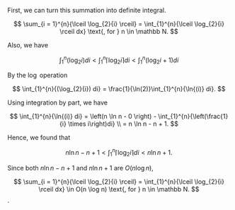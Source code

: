 First, we can turn this summation into definite integral.

$$
\sum_{i = 1}^{n}{\lceil \log_{2}{i} \rceil} = \int_{1}^{n}{\lceil \log_{2}{i} \rceil dx} \text{, for } n \in \mathbb N.
$$

Also, we have

$$
\int_{1}^{n}{(\log_{2}{i}) di} < \int_{1}^{n}{\lceil \log_{2}{i} \rceil di} < \int_{1}^{n}{(\log_{2}{i} + 1) di}
$$

By the $\log$ operation

$$
\int_{1}^{n}{(\log_{2}{i}) di} = \frac{1}{\ln(2)}\int_{1}^{n}{\ln{(i)} di}.
$$

Using integration by part, we have

$$
\int_{1}^{n}{\ln{(i)} di} = \left(n \ln n - 0 \right) - \int_{1}^{n}{\left(\frac{1}{i} \times i\right)di} \\ 
= n \ln n - n + 1.
$$

Hence, we found that

$$
n \ln n - n + 1 < \int_{1}^{n}{\lceil \log_{2}{i} \rceil di} < n \ln n + 1.
$$

Since both $n \ln n - n + 1$ and $n \ln n + 1$ are $O(n \log n)$, 

$$
\sum_{i = 1}^{n}{\lceil \log_{2}{i} \rceil} = \int_{1}^{n}{\lceil \log_{2}{i} \rceil dx} \in O(n \log n) \text{, for } n \in \mathbb N.
$$.